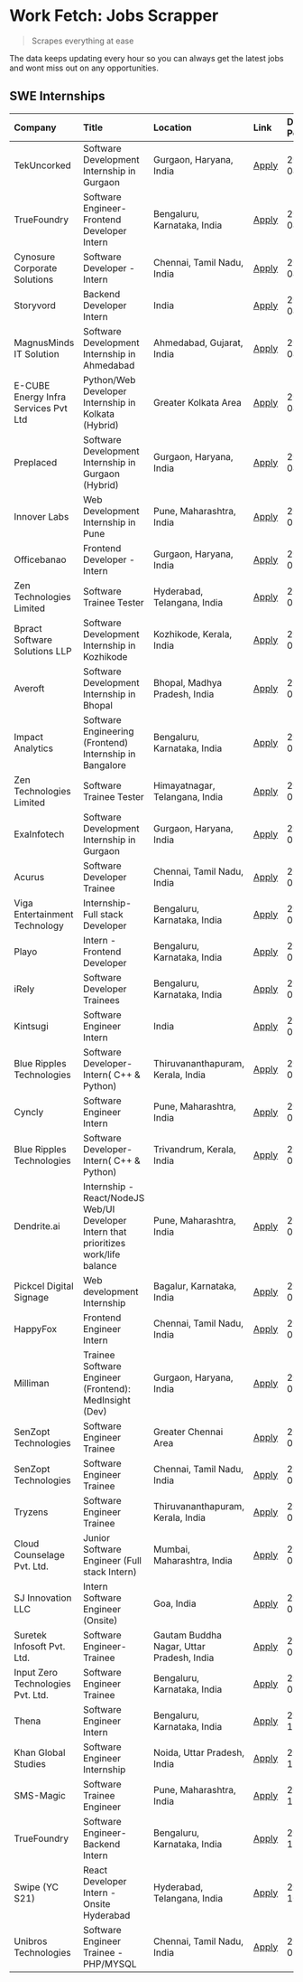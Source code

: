 # Work Fetch: Jobs Scrapper
> Scrapes everything at ease

The data keeps updating every hour so you can always get the latest jobs and wont miss out on any opportunities.

## SWE Internships
<!--START_SECTION:workfetch-->
| Company                              | Title                                                                                | Location                                  | Link                                                                                                                                                                                                                                                                                                  | Date Posted   |
|:-------------------------------------|:-------------------------------------------------------------------------------------|:------------------------------------------|:------------------------------------------------------------------------------------------------------------------------------------------------------------------------------------------------------------------------------------------------------------------------------------------------------|:--------------|
| TekUncorked                          | Software Development Internship in Gurgaon                                           | Gurgaon, Haryana, India                   | [Apply](https://in.linkedin.com/jobs/view/software-development-internship-in-gurgaon-at-tekuncorked-3887479133?position=13&pageNum=0&refId=JZ8%2BS9jcECnNm3r2%2B9uJbw%3D%3D&trackingId=zeXHbfScp6hqbi%2FZI6R6uw%3D%3D&trk=public_jobs_jserp-result_search-card)                                       | 2024-04-05    |
| TrueFoundry                          | Software Engineer- Frontend Developer Intern                                         | Bengaluru, Karnataka, India               | [Apply](https://in.linkedin.com/jobs/view/software-engineer-frontend-developer-intern-at-truefoundry-3887320206?position=29&pageNum=0&refId=JZ8%2BS9jcECnNm3r2%2B9uJbw%3D%3D&trackingId=uxUpYmpG933iqM5s1i8diw%3D%3D&trk=public_jobs_jserp-result_search-card)                                        | 2024-04-05    |
| Cynosure Corporate Solutions         | Software Developer -Intern                                                           | Chennai, Tamil Nadu, India                | [Apply](https://in.linkedin.com/jobs/view/software-developer-intern-at-cynosure-corporate-solutions-3884767755?position=35&pageNum=0&refId=JZ8%2BS9jcECnNm3r2%2B9uJbw%3D%3D&trackingId=fwHY1vxdxRcgIbgjsYX%2FIw%3D%3D&trk=public_jobs_jserp-result_search-card)                                       | 2024-04-04    |
| Storyvord                            | Backend Developer Intern                                                             | India                                     | [Apply](https://in.linkedin.com/jobs/view/backend-developer-intern-at-storyvord-3518938006?position=54&pageNum=0&refId=JZ8%2BS9jcECnNm3r2%2B9uJbw%3D%3D&trackingId=1pmvTZAfrlZMHG%2BcK0U8ug%3D%3D&trk=public_jobs_jserp-result_search-card)                                                           | 2024-04-04    |
| MagnusMinds IT Solution              | Software Development Internship in Ahmedabad                                         | Ahmedabad, Gujarat, India                 | [Apply](https://in.linkedin.com/jobs/view/software-development-internship-in-ahmedabad-at-magnusminds-it-solution-3883933909?position=45&pageNum=0&refId=JZ8%2BS9jcECnNm3r2%2B9uJbw%3D%3D&trackingId=uZzI7KwCj4dk844vjKL6pA%3D%3D&trk=public_jobs_jserp-result_search-card)                           | 2024-04-03    |
| E-CUBE Energy Infra Services Pvt Ltd | Python/Web Developer Internship in Kolkata (Hybrid)                                  | Greater Kolkata Area                      | [Apply](https://in.linkedin.com/jobs/view/python-web-developer-internship-in-kolkata-hybrid-at-e-cube-energy-infra-services-pvt-ltd-3882160442?position=25&pageNum=0&refId=JZ8%2BS9jcECnNm3r2%2B9uJbw%3D%3D&trackingId=i1ap6RCBP9ZcsIxLIBFEbQ%3D%3D&trk=public_jobs_jserp-result_search-card)         | 2024-04-02    |
| Preplaced                            | Software Development Internship in Gurgaon (Hybrid)                                  | Gurgaon, Haryana, India                   | [Apply](https://in.linkedin.com/jobs/view/software-development-internship-in-gurgaon-hybrid-at-preplaced-3880567870?position=26&pageNum=0&refId=JZ8%2BS9jcECnNm3r2%2B9uJbw%3D%3D&trackingId=FJKHNZDigQCsizzlolKYBg%3D%3D&trk=public_jobs_jserp-result_search-card)                                    | 2024-04-01    |
| Innover Labs                         | Web Development Internship in Pune                                                   | Pune, Maharashtra, India                  | [Apply](https://in.linkedin.com/jobs/view/web-development-internship-in-pune-at-innover-labs-3875494237?position=9&pageNum=0&refId=JZ8%2BS9jcECnNm3r2%2B9uJbw%3D%3D&trackingId=PTpAX09Fk0BddvwqSRIS8g%3D%3D&trk=public_jobs_jserp-result_search-card)                                                 | 2024-03-28    |
| Officebanao                          | Frontend Developer - Intern                                                          | Gurgaon, Haryana, India                   | [Apply](https://in.linkedin.com/jobs/view/frontend-developer-intern-at-officebanao-3871265915?position=14&pageNum=0&refId=JZ8%2BS9jcECnNm3r2%2B9uJbw%3D%3D&trackingId=quyN6QWfWFsV6VznxpVn4g%3D%3D&trk=public_jobs_jserp-result_search-card)                                                          | 2024-03-28    |
| Zen Technologies Limited             | Software Trainee Tester                                                              | Hyderabad, Telangana, India               | [Apply](https://in.linkedin.com/jobs/view/software-trainee-tester-at-zen-technologies-limited-3872036112?position=15&pageNum=0&refId=JZ8%2BS9jcECnNm3r2%2B9uJbw%3D%3D&trackingId=KgSZJIH0%2Bk%2BJNDyRqR4Gig%3D%3D&trk=public_jobs_jserp-result_search-card)                                           | 2024-03-27    |
| Bpract Software Solutions LLP        | Software Development Internship in Kozhikode                                         | Kozhikode, Kerala, India                  | [Apply](https://in.linkedin.com/jobs/view/software-development-internship-in-kozhikode-at-bpract-software-solutions-llp-3874054300?position=22&pageNum=0&refId=JZ8%2BS9jcECnNm3r2%2B9uJbw%3D%3D&trackingId=opywYR7ZNR1EI8oRVV1qOw%3D%3D&trk=public_jobs_jserp-result_search-card)                     | 2024-03-27    |
| Averoft                              | Software Development Internship in Bhopal                                            | Bhopal, Madhya Pradesh, India             | [Apply](https://in.linkedin.com/jobs/view/software-development-internship-in-bhopal-at-averoft-3874051550?position=51&pageNum=0&refId=JZ8%2BS9jcECnNm3r2%2B9uJbw%3D%3D&trackingId=rTPtvgXa%2FOnK313BR2auqQ%3D%3D&trk=public_jobs_jserp-result_search-card)                                            | 2024-03-27    |
| Impact Analytics                     | Software Engineering (Frontend) Internship in Bangalore                              | Bengaluru, Karnataka, India               | [Apply](https://in.linkedin.com/jobs/view/software-engineering-frontend-internship-in-bangalore-at-impact-analytics-3872535077?position=5&pageNum=0&refId=JZ8%2BS9jcECnNm3r2%2B9uJbw%3D%3D&trackingId=knlxM1NO8LCUA95e5yJnbw%3D%3D&trk=public_jobs_jserp-result_search-card)                          | 2024-03-26    |
| Zen Technologies Limited             | Software Trainee Tester                                                              | Himayatnagar, Telangana, India            | [Apply](https://in.linkedin.com/jobs/view/software-trainee-tester-at-zen-technologies-limited-3872100214?position=11&pageNum=0&refId=JZ8%2BS9jcECnNm3r2%2B9uJbw%3D%3D&trackingId=fEdK3IeIkdazkluCk21%2FJA%3D%3D&trk=public_jobs_jserp-result_search-card)                                             | 2024-03-26    |
| ExaInfotech                          | Software Development Internship in Gurgaon                                           | Gurgaon, Haryana, India                   | [Apply](https://in.linkedin.com/jobs/view/software-development-internship-in-gurgaon-at-exainfotech-3872534185?position=16&pageNum=0&refId=JZ8%2BS9jcECnNm3r2%2B9uJbw%3D%3D&trackingId=35l0nucWAVrRxAN9BMHmPw%3D%3D&trk=public_jobs_jserp-result_search-card)                                         | 2024-03-26    |
| Acurus                               | Software Developer Trainee                                                           | Chennai, Tamil Nadu, India                | [Apply](https://in.linkedin.com/jobs/view/software-developer-trainee-at-acurus-3871400616?position=24&pageNum=0&refId=JZ8%2BS9jcECnNm3r2%2B9uJbw%3D%3D&trackingId=T6mcfw62YpHgYqmXNvF5pw%3D%3D&trk=public_jobs_jserp-result_search-card)                                                              | 2024-03-26    |
| Viga Entertainment Technology        | Internship-Full stack Developer                                                      | Bengaluru, Karnataka, India               | [Apply](https://in.linkedin.com/jobs/view/internship-full-stack-developer-at-viga-entertainment-technology-3870669789?position=33&pageNum=0&refId=JZ8%2BS9jcECnNm3r2%2B9uJbw%3D%3D&trackingId=e56OZElG6xsosc7zI8AVCw%3D%3D&trk=public_jobs_jserp-result_search-card)                                  | 2024-03-25    |
| Playo                                | Intern - Frontend Developer                                                          | Bengaluru, Karnataka, India               | [Apply](https://in.linkedin.com/jobs/view/intern-frontend-developer-at-playo-3864131172?position=7&pageNum=0&refId=JZ8%2BS9jcECnNm3r2%2B9uJbw%3D%3D&trackingId=DwKlGgpzul0UoL2cliCVwg%3D%3D&trk=public_jobs_jserp-result_search-card)                                                                 | 2024-03-22    |
| iRely                                | Software Developer Trainees                                                          | Bengaluru, Karnataka, India               | [Apply](https://in.linkedin.com/jobs/view/software-developer-trainees-at-irely-3860566039?position=3&pageNum=0&refId=JZ8%2BS9jcECnNm3r2%2B9uJbw%3D%3D&trackingId=OIkngSihdpvSHwkxavMvMg%3D%3D&trk=public_jobs_jserp-result_search-card)                                                               | 2024-03-18    |
| Kintsugi                             | Software Engineer Intern                                                             | India                                     | [Apply](https://in.linkedin.com/jobs/view/software-engineer-intern-at-kintsugi-3857074071?position=39&pageNum=0&refId=JZ8%2BS9jcECnNm3r2%2B9uJbw%3D%3D&trackingId=2WNuccZ2AcBMpUvpI5%2Bb4Q%3D%3D&trk=public_jobs_jserp-result_search-card)                                                            | 2024-03-16    |
| Blue Ripples Technologies            | Software Developer- Intern( C++ & Python)                                            | Thiruvananthapuram, Kerala, India         | [Apply](https://in.linkedin.com/jobs/view/software-developer-intern-c%2B%2B-python-at-blue-ripples-technologies-3855594494?position=20&pageNum=0&refId=JZ8%2BS9jcECnNm3r2%2B9uJbw%3D%3D&trackingId=CrdSU2redfNUfL02d5Lz2A%3D%3D&trk=public_jobs_jserp-result_search-card)                             | 2024-03-14    |
| Cyncly                               | Software Engineer Intern                                                             | Pune, Maharashtra, India                  | [Apply](https://in.linkedin.com/jobs/view/software-engineer-intern-at-cyncly-3853990178?position=21&pageNum=0&refId=JZ8%2BS9jcECnNm3r2%2B9uJbw%3D%3D&trackingId=fpM59UdRtaMGgR55I6jybg%3D%3D&trk=public_jobs_jserp-result_search-card)                                                                | 2024-03-13    |
| Blue Ripples Technologies            | Software Developer- Intern( C++  & Python)                                           | Trivandrum, Kerala, India                 | [Apply](https://in.linkedin.com/jobs/view/software-developer-intern-c%2B%2B-python-at-blue-ripples-technologies-3856150730?position=23&pageNum=0&refId=JZ8%2BS9jcECnNm3r2%2B9uJbw%3D%3D&trackingId=4ISCPHzQ7sUh0HAnGz00gQ%3D%3D&trk=public_jobs_jserp-result_search-card)                             | 2024-03-13    |
| Dendrite.ai                          | Internship - React/NodeJS Web/UI Developer Intern that prioritizes work/life balance | Pune, Maharashtra, India                  | [Apply](https://in.linkedin.com/jobs/view/internship-react-nodejs-web-ui-developer-intern-that-prioritizes-work-life-balance-at-dendrite-ai-3853583200?position=41&pageNum=0&refId=JZ8%2BS9jcECnNm3r2%2B9uJbw%3D%3D&trackingId=h56UrAnQdF9QsMfjY2gD8Q%3D%3D&trk=public_jobs_jserp-result_search-card) | 2024-03-12    |
| Pickcel Digital Signage              | Web development Internship                                                           | Bagalur, Karnataka, India                 | [Apply](https://in.linkedin.com/jobs/view/web-development-internship-at-pickcel-digital-signage-3849506118?position=59&pageNum=0&refId=JZ8%2BS9jcECnNm3r2%2B9uJbw%3D%3D&trackingId=%2BIkgcwTjkKBrw6EHbWiqRw%3D%3D&trk=public_jobs_jserp-result_search-card)                                           | 2024-03-08    |
| HappyFox                             | Frontend Engineer Intern                                                             | Chennai, Tamil Nadu, India                | [Apply](https://in.linkedin.com/jobs/view/frontend-engineer-intern-at-happyfox-3848357951?position=53&pageNum=0&refId=JZ8%2BS9jcECnNm3r2%2B9uJbw%3D%3D&trackingId=WxwdQkrG6vl%2FeCWgl3vW0w%3D%3D&trk=public_jobs_jserp-result_search-card)                                                            | 2024-03-07    |
| Milliman                             | Trainee Software Engineer (Frontend): MedInsight (Dev)                               | Gurgaon, Haryana, India                   | [Apply](https://in.linkedin.com/jobs/view/trainee-software-engineer-frontend-medinsight-dev-at-milliman-3792874280?position=12&pageNum=0&refId=JZ8%2BS9jcECnNm3r2%2B9uJbw%3D%3D&trackingId=RzPGB0mn7hfo2PQmMoPMfw%3D%3D&trk=public_jobs_jserp-result_search-card)                                     | 2024-03-01    |
| SenZopt Technologies                 | Software Engineer Trainee                                                            | Greater Chennai Area                      | [Apply](https://in.linkedin.com/jobs/view/software-engineer-trainee-at-senzopt-technologies-3827688781?position=42&pageNum=0&refId=JZ8%2BS9jcECnNm3r2%2B9uJbw%3D%3D&trackingId=sEBKCiboX128TzfANsXs5Q%3D%3D&trk=public_jobs_jserp-result_search-card)                                                 | 2024-02-12    |
| SenZopt Technologies                 | Software Engineer Trainee                                                            | Chennai, Tamil Nadu, India                | [Apply](https://in.linkedin.com/jobs/view/software-engineer-trainee-at-senzopt-technologies-3827686880?position=56&pageNum=0&refId=JZ8%2BS9jcECnNm3r2%2B9uJbw%3D%3D&trackingId=E%2BhEt007EEFOcOwWbPOM%2BQ%3D%3D&trk=public_jobs_jserp-result_search-card)                                             | 2024-02-12    |
| Tryzens                              | Software Engineer Trainee                                                            | Thiruvananthapuram, Kerala, India         | [Apply](https://in.linkedin.com/jobs/view/software-engineer-trainee-at-tryzens-3809363491?position=44&pageNum=0&refId=JZ8%2BS9jcECnNm3r2%2B9uJbw%3D%3D&trackingId=dVUPY%2BI0Q4OH90U54TRGlQ%3D%3D&trk=public_jobs_jserp-result_search-card)                                                            | 2024-01-18    |
| Cloud Counselage Pvt. Ltd.           | Junior Software Engineer (Full stack Intern)                                         | Mumbai, Maharashtra, India                | [Apply](https://in.linkedin.com/jobs/view/junior-software-engineer-full-stack-intern-at-cloud-counselage-pvt-ltd-3803132814?position=36&pageNum=0&refId=JZ8%2BS9jcECnNm3r2%2B9uJbw%3D%3D&trackingId=N1lDqmtmtiGulP50tIorPg%3D%3D&trk=public_jobs_jserp-result_search-card)                            | 2024-01-11    |
| SJ Innovation LLC                    | Intern Software Engineer (Onsite)                                                    | Goa, India                                | [Apply](https://in.linkedin.com/jobs/view/intern-software-engineer-onsite-at-sj-innovation-llc-3799959011?position=50&pageNum=0&refId=JZ8%2BS9jcECnNm3r2%2B9uJbw%3D%3D&trackingId=8PJS56ITyP%2BcmJotEd64lg%3D%3D&trk=public_jobs_jserp-result_search-card)                                            | 2024-01-11    |
| Suretek Infosoft Pvt. Ltd.           | Software Engineer-Trainee                                                            | Gautam Buddha Nagar, Uttar Pradesh, India | [Apply](https://in.linkedin.com/jobs/view/software-engineer-trainee-at-suretek-infosoft-pvt-ltd-3800934643?position=30&pageNum=0&refId=JZ8%2BS9jcECnNm3r2%2B9uJbw%3D%3D&trackingId=xlNA9KOB7sGJgbLnh%2FpiBA%3D%3D&trk=public_jobs_jserp-result_search-card)                                           | 2024-01-09    |
| Input Zero Technologies Pvt. Ltd.    | Software Engineer Trainee                                                            | Bengaluru, Karnataka, India               | [Apply](https://in.linkedin.com/jobs/view/software-engineer-trainee-at-input-zero-technologies-pvt-ltd-3800927643?position=38&pageNum=0&refId=JZ8%2BS9jcECnNm3r2%2B9uJbw%3D%3D&trackingId=7OblT0Nfb6IxFbKbZ8NbsQ%3D%3D&trk=public_jobs_jserp-result_search-card)                                      | 2024-01-09    |
| Thena                                | Software Engineer Intern                                                             | Bengaluru, Karnataka, India               | [Apply](https://in.linkedin.com/jobs/view/software-engineer-intern-at-thena-3778731751?position=27&pageNum=0&refId=JZ8%2BS9jcECnNm3r2%2B9uJbw%3D%3D&trackingId=7%2B6Fa2rWpm4lH%2FNWRlBncA%3D%3D&trk=public_jobs_jserp-result_search-card)                                                             | 2023-12-05    |
| Khan Global Studies                  | Software Engineer Internship                                                         | Noida, Uttar Pradesh, India               | [Apply](https://in.linkedin.com/jobs/view/software-engineer-internship-at-khan-global-studies-3766942197?position=58&pageNum=0&refId=JZ8%2BS9jcECnNm3r2%2B9uJbw%3D%3D&trackingId=yb910O0Rmyq4r9bEPOgbQA%3D%3D&trk=public_jobs_jserp-result_search-card)                                               | 2023-11-27    |
| SMS-Magic                            | Software Trainee Engineer                                                            | Pune, Maharashtra, India                  | [Apply](https://in.linkedin.com/jobs/view/software-trainee-engineer-at-sms-magic-3761409781?position=37&pageNum=0&refId=JZ8%2BS9jcECnNm3r2%2B9uJbw%3D%3D&trackingId=qRj9KZCrH1X3zkwhZILibg%3D%3D&trk=public_jobs_jserp-result_search-card)                                                            | 2023-11-16    |
| TrueFoundry                          | Software Engineer-Backend Intern                                                     | Bengaluru, Karnataka, India               | [Apply](https://in.linkedin.com/jobs/view/software-engineer-backend-intern-at-truefoundry-3779508170?position=40&pageNum=0&refId=JZ8%2BS9jcECnNm3r2%2B9uJbw%3D%3D&trackingId=VnwoSwmyS%2BiQvU2gtLjvxg%3D%3D&trk=public_jobs_jserp-result_search-card)                                                 | 2023-11-10    |
| Swipe (YC S21)                       | React Developer Intern - Onsite Hyderabad                                            | Hyderabad, Telangana, India               | [Apply](https://in.linkedin.com/jobs/view/react-developer-intern-onsite-hyderabad-at-swipe-yc-s21-3737600089?position=46&pageNum=0&refId=JZ8%2BS9jcECnNm3r2%2B9uJbw%3D%3D&trackingId=GU9YwpxywMGAIR4gHVAtaw%3D%3D&trk=public_jobs_jserp-result_search-card)                                           | 2023-10-13    |
| Unibros Technologies                 | Software Engineer Trainee - PHP/MYSQL                                                | Chennai, Tamil Nadu, India                | [Apply](https://in.linkedin.com/jobs/view/software-engineer-trainee-php-mysql-at-unibros-technologies-3656599241?position=43&pageNum=0&refId=JZ8%2BS9jcECnNm3r2%2B9uJbw%3D%3D&trackingId=fk%2BHbmfmgq6y4CZjbpW%2Biw%3D%3D&trk=public_jobs_jserp-result_search-card)                                   | 2023-06-12    |
<!--END_SECTION:workfetch-->
